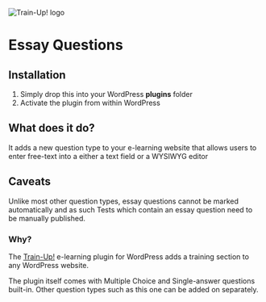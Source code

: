 ![Train-Up! logo](http://wptrainup.co.uk/wp-content/themes/wptrainup_v2/img/@2x/logo2.png "Title")


# Essay Questions

## Installation

1. Simply drop this into your WordPress __plugins__ folder
2. Activate the plugin from within WordPress

## What does it do?

It adds a new question type to your e-learning website that allows users to enter free-text into a either a text field or a WYSIWYG editor

## Caveats

Unlike most other question types, essay questions cannot be marked automatically and as such Tests which contain an essay question need to be manually published.


### Why?

The [Train-Up!](wptrainup.co.uk) e-learning plugin for WordPress adds a training section to any WordPress website. 

The plugin itself comes with Multiple Choice and Single-answer questions built-in. Other question types such as this one can be added on separately.